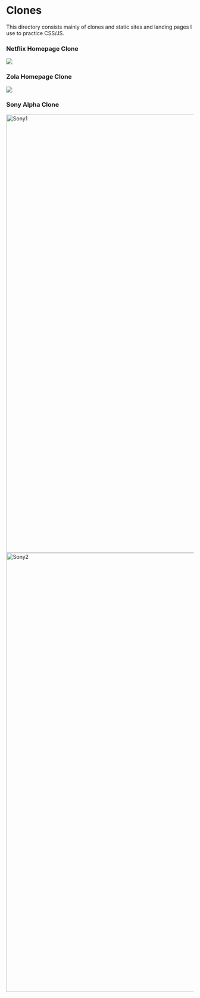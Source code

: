 # Clones
This directory consists mainly of clones and static sites and landing pages I use to practice CSS/JS.

### Netflix Homepage Clone

![](https://media.giphy.com/media/UUhoWSwG1wKrtdtsbH/giphy.gif)

### Zola Homepage Clone

![](https://media.giphy.com/media/KGl3gI7Uy0lLfpoO7z/giphy.gif)

### Sony Alpha Clone

<img width="1177" alt="Sony1" src="https://user-images.githubusercontent.com/53053677/63034769-7f74dd00-be7f-11e9-8c8d-830f394b2c1f.png">
<img width="1179" alt="Sony2" src="https://user-images.githubusercontent.com/53053677/63034773-81d73700-be7f-11e9-8ac4-d8554f177f73.png">
